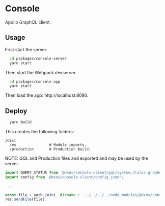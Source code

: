 # Console

Apollo GraphQL client.

## Usage

First start the server:

```bash
  cd packages/console-server
  yarn start
```

Then start the Webpack devserver.

```bash
  cd packages/console-app
  yarn start
```

Then load the app: http://localhost:8080.

## Deploy

```bash
  yarn build
```

This creates the following folders:

```
/dist
  /es               # Module imports.
  /production       # Production build.
```

NOTE: GQL and Production files and exported and may be used by the server.

```javascript
import QUERY_STATUS from '@dxos/console-client/gql/system_status.graphql';
import config from '@dxos/console-client/config.json';

...

const file = path.join(__dirname + '../../../../node_modules/@dxos/console-client/dist/production', 'index.html');
res.sendFile(file);
```

